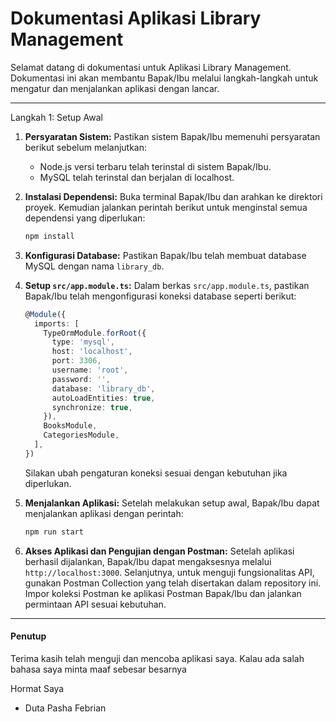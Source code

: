 # Dokumentasi Aplikasi Library Management

Selamat datang di dokumentasi untuk Aplikasi Library Management. Dokumentasi ini akan membantu Bapak/Ibu melalui langkah-langkah untuk mengatur dan menjalankan aplikasi dengan lancar.

---
 Langkah 1: Setup Awal

1. **Persyaratan Sistem:**
   Pastikan sistem Bapak/Ibu memenuhi persyaratan berikut sebelum melanjutkan:

   - Node.js versi terbaru telah terinstal di sistem Bapak/Ibu.
   - MySQL telah terinstal dan berjalan di localhost.

2. **Instalasi Dependensi:**
   Buka terminal Bapak/Ibu dan arahkan ke direktori proyek. Kemudian jalankan perintah berikut untuk menginstal semua dependensi yang diperlukan:
   ```bash
   npm install
   ```

3. **Konfigurasi Database:**
   Pastikan Bapak/Ibu telah membuat database MySQL dengan nama `library_db`.

4. **Setup `src/app.module.ts`:**
   Dalam berkas `src/app.module.ts`, pastikan Bapak/Ibu telah mengonfigurasi koneksi database seperti berikut:

   ```typescript
   @Module({
     imports: [
       TypeOrmModule.forRoot({
         type: 'mysql',
         host: 'localhost',
         port: 3306,
         username: 'root',
         password: '',
         database: 'library_db',
         autoLoadEntities: true,
         synchronize: true,
       }),
       BooksModule,
       CategoriesModule,
     ],
   })
   ```

   Silakan ubah pengaturan koneksi sesuai dengan kebutuhan jika diperlukan.

5. **Menjalankan Aplikasi:**
   Setelah melakukan setup awal, Bapak/Ibu dapat menjalankan aplikasi dengan perintah:

   ```bash
   npm run start
   ```

6. **Akses Aplikasi dan Pengujian dengan Postman:**
   Setelah aplikasi berhasil dijalankan, Bapak/Ibu dapat mengaksesnya melalui `http://localhost:3000`. Selanjutnya, untuk menguji fungsionalitas API, gunakan Postman Collection yang telah disertakan dalam repository ini. Impor koleksi Postman ke aplikasi Postman Bapak/Ibu dan jalankan permintaan API sesuai kebutuhan.

---

#### Penutup

Terima kasih telah menguji dan mencoba aplikasi saya. Kalau ada salah bahasa saya minta maaf sebesar besarnya

Hormat Saya
- Duta Pasha Febrian
